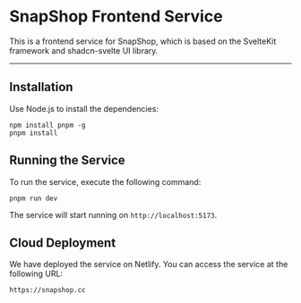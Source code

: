 # SnapShop Frontend Service

This is a frontend service for SnapShop, which is based on the SvelteKit framework and shadcn-svelte UI library.

---

## Installation

Use Node.js to install the dependencies:

```
npm install pnpm -g
pnpm install
```

## Running the Service

To run the service, execute the following command:

```
pnpm run dev
```

The service will start running on `http://localhost:5173`.

## Cloud Deployment

We have deployed the service on Netlify. You can access the service at the following URL:

```
https://snapshop.cc